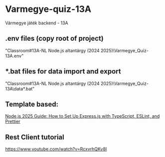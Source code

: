 # Varmegye-quiz-13A
Vármegye játék backend - 13A

## .env files (copy root of project)
"Classroom\#13A-NL Node.js altantárgy (2024 2025)\Varmegye_Quiz-13A\.env"

## \*.bat files for data import and export
"Classroom\#13A-NL Node.js altantárgy (2024 2025)\Varmegye_Quiz-13A\data\*.bat"

## Template based:
[Node.js 2025 Guide: How to Set Up Express.js with TypeScript, ESLint, and Prettier](https://medium.com/@gabrieldrouin/node-js-2025-guide-how-to-setup-express-js-with-typescript-eslint-and-prettier-b342cd21c30d#93fa)

## Rest Client tutorial
https://www.youtube.com/watch?v=RcxvrhQKv8I
